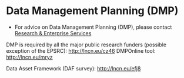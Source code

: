 # Data Management Planning (DMP)

* For advice on Data Management Planning (DMP), please contact [Research & Enterprise Services](http://research.blogs.lincoln.ac.uk/)

DMP is required by all the major public research funders (possible exception of the EPSRC): http://lncn.eu/cz46
DMPOnline tool: http://lncn.eu/mryz

Data Asset Framework (DAF survey): http://lncn.eu/efj8